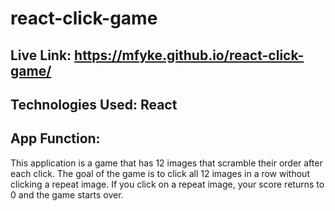 # react-click-game

## Live Link: https://mfyke.github.io/react-click-game/

## Technologies Used: React

## App Function:

This application is a game that has 12 images that scramble their order after each click. The goal of the game is to click all 12 images in a row without clicking a repeat image. If you click on a repeat image, your score returns to 0 and the game starts over.
